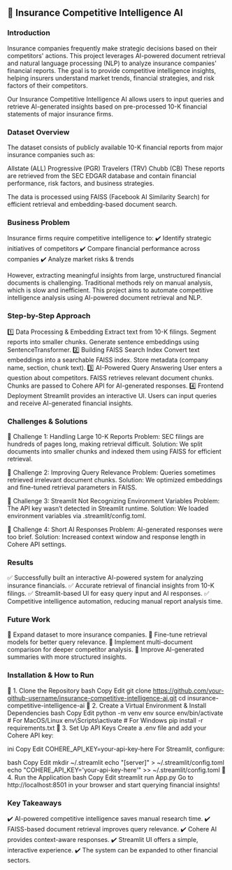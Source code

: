 ## 📌 Insurance Competitive Intelligence AI
### Introduction
Insurance companies frequently make strategic decisions based on their competitors' actions<txt>. This project leverages AI-powered document retrieval and natural language processing (NLP) to analyze insurance companies' financial reports<txt>. The goal is to provide competitive intelligence insights, helping insurers understand market trends, financial strategies, and risk factors of their competitors<txt>.

Our Insurance Competitive Intelligence AI allows users to input queries and retrieve AI-generated insights based on pre-processed 10-K financial statements of major insurance firms<txt>.

### Dataset Overview
The dataset consists of publicly available 10-K financial reports from major insurance companies such as:<txt>

Allstate (ALL)<txt>
Progressive (PGR)<txt>
Travelers (TRV)<txt>
Chubb (CB)<txt>
These reports are retrieved from the SEC EDGAR database and contain financial performance, risk factors, and business strategies<txt>.

The data is processed using FAISS (Facebook AI Similarity Search) for efficient retrieval and embedding-based document search<txt>.

### Business Problem
Insurance firms require competitive intelligence to:<txt>
✔️ Identify strategic initiatives of competitors<txt>
✔️ Compare financial performance across companies<txt>
✔️ Analyze market risks & trends<txt>

However, extracting meaningful insights from large, unstructured financial documents is challenging<txt>. Traditional methods rely on manual analysis, which is slow and inefficient<txt>. This project aims to automate competitive intelligence analysis using AI-powered document retrieval and NLP<txt>.

### Step-by-Step Approach
1️⃣ Data Processing & Embedding
Extract text from 10-K filings<txt>.
Segment reports into smaller chunks<txt>.
Generate sentence embeddings using SentenceTransformer<txt>.
2️⃣ Building FAISS Search Index
Convert text embeddings into a searchable FAISS index<txt>.
Store metadata (company name, section, chunk text)<txt>.
3️⃣ AI-Powered Query Answering
User enters a question about competitors<txt>.
FAISS retrieves relevant document chunks<txt>.
Chunks are passed to Cohere API for AI-generated responses<txt>.
4️⃣ Frontend Deployment
Streamlit provides an interactive UI<txt>.
Users can input queries and receive AI-generated financial insights<txt>.

### Challenges & Solutions
🔹 Challenge 1: Handling Large 10-K Reports
Problem: SEC filings are hundreds of pages long, making retrieval difficult<txt>.
Solution: We split documents into smaller chunks and indexed them using FAISS for efficient retrieval<txt>.

🔹 Challenge 2: Improving Query Relevance
Problem: Queries sometimes retrieved irrelevant document chunks<txt>.
Solution: We optimized embeddings and fine-tuned retrieval parameters in FAISS<txt>.

🔹 Challenge 3: Streamlit Not Recognizing Environment Variables
Problem: The API key wasn’t detected in Streamlit runtime<txt>.
Solution: We loaded environment variables via .streamlit/config.toml<txt>.

🔹 Challenge 4: Short AI Responses
Problem: AI-generated responses were too brief<txt>.
Solution: Increased context window and response length in Cohere API settings<txt>.

### Results
✅ Successfully built an interactive AI-powered system for analyzing insurance financials<txt>.
✅ Accurate retrieval of financial insights from 10-K filings<txt>.
✅ Streamlit-based UI for easy query input and AI responses<txt>.
✅ Competitive intelligence automation, reducing manual report analysis time<txt>.

### Future Work
🔹 Expand dataset to more insurance companies<txt>.
🔹 Fine-tune retrieval models for better query relevance<txt>.
🔹 Implement multi-document comparison for deeper competitor analysis<txt>.
🔹 Improve AI-generated summaries with more structured insights<txt>.

### Installation & How to Run
🔹 1. Clone the Repository
bash
Copy
Edit
git clone https://github.com/your-github-username/insurance-competitive-intelligence-ai.git
cd insurance-competitive-intelligence-ai
🔹 2. Create a Virtual Environment & Install Dependencies
bash
Copy
Edit
python -m venv env
source env/bin/activate  # For MacOS/Linux
env\Scripts\activate  # For Windows
pip install -r requirements.txt
🔹 3. Set Up API Keys
Create a .env file and add your Cohere API key:<txt>

ini
Copy
Edit
COHERE_API_KEY=your-api-key-here
For Streamlit, configure:<txt>

bash
Copy
Edit
mkdir ~/.streamlit
echo "[server]" > ~/.streamlit/config.toml
echo "COHERE_API_KEY='your-api-key-here'" >> ~/.streamlit/config.toml
🔹 4. Run the Application
bash
Copy
Edit
streamlit run App.py
Go to http://localhost:8501 in your browser and start querying financial insights<txt>!

### Key Takeaways
✔️ AI-powered competitive intelligence saves manual research time<txt>.
✔️ FAISS-based document retrieval improves query relevance<txt>.
✔️ Cohere AI provides context-aware responses<txt>.
✔️ Streamlit UI offers a simple, interactive experience<txt>.
✔️ The system can be expanded to other financial sectors<txt>.
